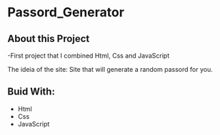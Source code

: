 # Passord_Generator





## About this Project

-First project that I combined Html, Css and JavaScript

The ideia of the site:
Site that will generate a random passord for you.


## Buid With:

- Html
- Css
- JavaScript
